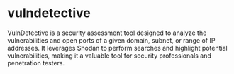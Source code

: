 # vulndetective
VulnDetective is a security assessment tool designed to analyze the vulnerabilities and open ports of a given domain, subnet, or range of IP addresses. It leverages Shodan to perform searches and highlight potential vulnerabilities, making it a valuable tool for security professionals and penetration testers.
